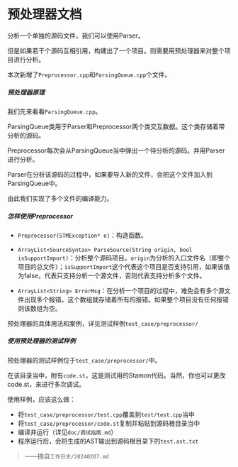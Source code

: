 # 预处理器文档


分析一个单独的源码文件，我们可以使用Parser。

但是如果若干个源码互相引用，构建出了一个项目。则需要用预处理器来对整个项目进行分析。

本次新增了``Preprocessor.cpp``和``ParsingQueue.cpp``个文件。

##### 预处理器原理

我们先来看看``ParsingQueue.cpp``。

ParsingQueue类用于Parser和Preprocessor两个类交互数据。这个类存储着带分析的源码。

Preprocessor每次会从ParsingQueue当中弹出一个待分析的源码。并用Parser进行分析。

Parser在分析该源码的过程中，如果要导入新的文件，会把这个文件加入到ParsingQueue中。

由此我们实现了多个文件的编译能力。

##### 怎样使用Preprocessor

* ``Preprocessor(STMException* e)``：构造函数。

* ``ArrayList<SourceSyntax> ParseSource(String origin, bool isSupportImport)``：分析整个源码项目。``origin``为分析的入口文件名（即整个项目的总文件）；``isSupportImport``这个代表这个项目是否支持引用，如果该值为false，代表只支持分析一个源文件，否则代表支持分析多个文件。

* ``ArrayList<String> ErrorMsg``：在分析一个项目的过程中，难免会有多个源文件出现多个报错。这个数组就存储着所有的报错。如果整个项目没有任何报错则该数组为空。

预处理器的具体用法和案例，详见测试样例``test_case/preprocessor/``

##### 使用预处理器的测试样例

预处理器的测试样例位于``test_case/preprocessor/``中。

在该目录当中，附有``code.st``，这是测试用的Stamon代码。当然，你也可以更改code.st，来进行多次调试。

使用样例，应该这么做：

* 将``test_case/preprocessor/test.cpp``覆盖到``test/test.cpp``当中
* 将``test_case/preprocessor/code.st``复制并粘贴到源码根目录当中
* 编译并运行（详见``doc/调试指南.md``）
* 程序运行后，会将生成的AST输出到源码根目录下的``test.ast.txt``

> ——摘自``工作日志/20240207.md``